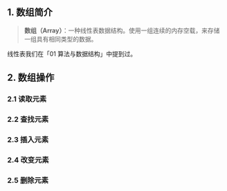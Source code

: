 ## 1. 数组简介

> **数组（Array）**：一种线性表数据结构。使用一组连续的内存空载，来存储一组具有相同类型的数据。

线性表我们在「01 算法与数据结构」中提到过。

## 2. 数组操作

### 2.1 读取元素

### 2.2 查找元素

### 2.3 插入元素

### 2.4 改变元素

### 2.5 删除元素

